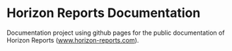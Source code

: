 # Horizon Reports Documentation
Documentation project using github pages for the public documentation of Horizon Reports (www.horizon-reports.com).

